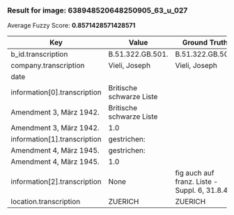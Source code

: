 ### Result for image: 638948520648250905_63_u_027
Average Fuzzy Score: **0.8571428571428571**
<small>

| Key | Value | Ground Truth | Score |
| --- | --- | --- | --- |
| b_id.transcription | B.51.322.GB.501. | B.51.322.GB.501. | 1.0 |
| company.transcription | Vieli, Joseph | Vieli, Joseph | 1.0 |
| date |  |  | 1.0 |
| information[0].transcription | Britische schwarze Liste
Amendment 3, März 1942. | Britische schwarze Liste
Amendment 3, März 1942. | 1.0 |
| information[1].transcription | gestrichen:
Amendment 4, März 1945. | gestrichen:
Amendment 4, März 1945. | 1.0 |
| information[2].transcription | None | fig auch auf franz. Liste - Suppl. 6, 31.8.45. | 0.0 |
| location.transcription | ZUERICH | ZUERICH | 1.0 |

</small>
